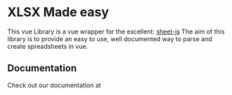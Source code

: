 # XLSX Made easy

This vue Library is a vue wrapper for the excellent: [sheet-js](https://github.com/SheetJS/js-xlsx) The aim of this library is to provide an easy to use, well documented way to parse and create spreadsheets in vue.


## Documentation

Check out our documentation at